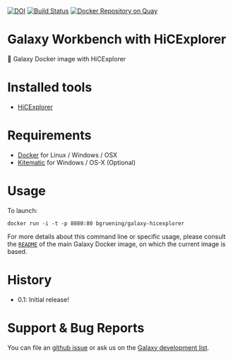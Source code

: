 [![DOI](https://zenodo.org/badge/5466/bgruening/docker-galaxy-stable.svg)](https://zenodo.org/badge/latestdoi/5466/bgruening/docker-galaxy-stable)
[![Build Status](https://travis-ci.org/maxplanck-ie/docker-galaxy-hicexplorer.svg?branch=master)](https://travis-ci.org/maxplanck-ie/docker-galaxy-hicexplorer)
[![Docker Repository on Quay](https://quay.io/repository/bgruening/galaxy-hicexplorer/status "Docker Repository on Quay")](https://quay.io/repository/bgruening/galaxy-hicexplorer)


Galaxy Workbench with HiCExplorer
=================================

:whale: Galaxy Docker image with HiCExplorer

# Installed tools

 * [HiCExplorer](https://github.com/maxplanck-ie/HiCExplorer)

# Requirements

 - [Docker](https://docs.docker.com/installation/) for Linux / Windows / OSX
 - [Kitematic](https://kitematic.com/) for Windows / OS-X (Optional)

# Usage

To launch:

```
docker run -i -t -p 8080:80 bgruening/galaxy-hicexplorer
```

For more details about this command line or specific usage, please consult the
[`README`](https://github.com/bgruening/docker-galaxy-stable/blob/master/README.md) of the main Galaxy Docker image, on which the current image is based.


# History

 - 0.1: Initial release!


# Support & Bug Reports

You can file an [github issue](https://github.com/maxplanck-ie/docker-galaxy-hicexplorer/issues) or ask us on the [Galaxy development list](http://lists.bx.psu.edu/listinfo/galaxy-dev).
